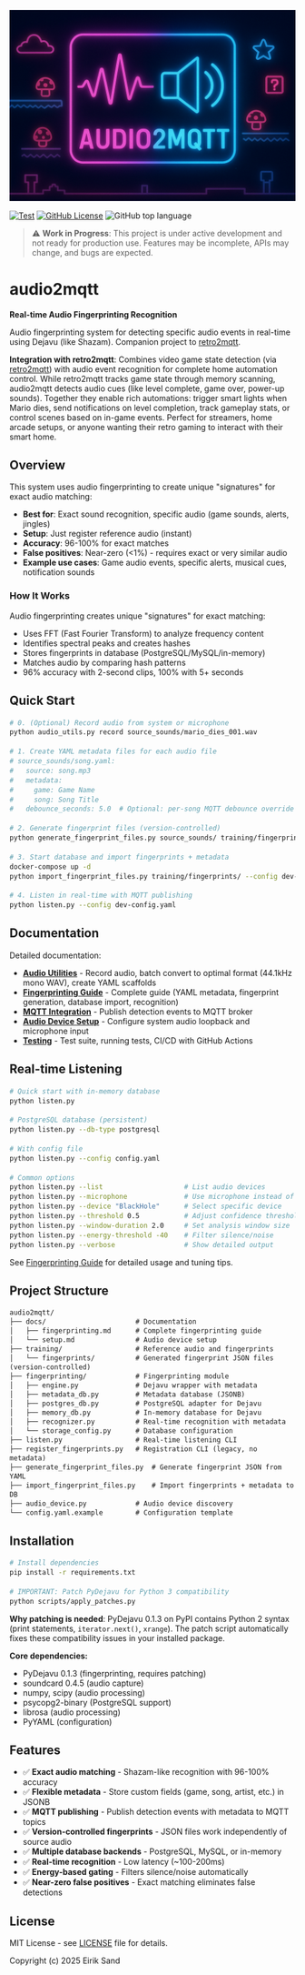 ![Banner](docs/assets/audio2mqtt_banner.png)

[![Test](https://github.com/ezand/audio2mqtt/actions/workflows/test.yml/badge.svg)](https://github.com/ezand/audio2mqtt/actions/workflows/test.yml)
[![GitHub License](https://img.shields.io/github/license/ezand/launchbox2mqtt)](https://choosealicense.com/licenses/mit/)
![GitHub top language](https://img.shields.io/github/languages/top/ezand/audio2mqtt)

> ⚠️ **Work in Progress**: This project is under active development and not ready for production use. Features may be
> incomplete, APIs may change, and bugs are expected.

# audio2mqtt

**Real-time Audio Fingerprinting Recognition**

Audio fingerprinting system for detecting specific audio events in real-time using Dejavu (like Shazam). Companion project to [retro2mqtt](https://github.com/ezand/retro2mqtt).

**Integration with retro2mqtt**: Combines video game state detection (via [retro2mqtt](https://github.com/ezand/retro2mqtt)) with audio event recognition for complete home automation control. While retro2mqtt tracks game state through memory scanning, audio2mqtt detects audio cues (like level complete, game over, power-up sounds). Together they enable rich automations: trigger smart lights when Mario dies, send notifications on level completion, track gameplay stats, or control scenes based on in-game events. Perfect for streamers, home arcade setups, or anyone wanting their retro gaming to interact with their smart home.

## Overview

This system uses audio fingerprinting to create unique "signatures" for exact audio matching:

- **Best for**: Exact sound recognition, specific audio (game sounds, alerts, jingles)
- **Setup**: Just register reference audio (instant)
- **Accuracy**: 96-100% for exact matches
- **False positives**: Near-zero (<1%) - requires exact or very similar audio
- **Example use cases**: Game audio events, specific alerts, musical cues, notification sounds

### How It Works

Audio fingerprinting creates unique "signatures" for exact matching:
- Uses FFT (Fast Fourier Transform) to analyze frequency content
- Identifies spectral peaks and creates hashes
- Stores fingerprints in database (PostgreSQL/MySQL/in-memory)
- Matches audio by comparing hash patterns
- 96% accuracy with 2-second clips, 100% with 5+ seconds

## Quick Start

```bash
# 0. (Optional) Record audio from system or microphone
python audio_utils.py record source_sounds/mario_dies_001.wav

# 1. Create YAML metadata files for each audio file
# source_sounds/song.yaml:
#   source: song.mp3
#   metadata:
#     game: Game Name
#     song: Song Title
#   debounce_seconds: 5.0  # Optional: per-song MQTT debounce override

# 2. Generate fingerprint files (version-controlled)
python generate_fingerprint_files.py source_sounds/ training/fingerprints/

# 3. Start database and import fingerprints + metadata
docker-compose up -d
python import_fingerprint_files.py training/fingerprints/ --config dev-config.yaml

# 4. Listen in real-time with MQTT publishing
python listen.py --config dev-config.yaml
```

## Documentation

Detailed documentation:

- **[Audio Utilities](docs/audio_utils.md)** - Record audio, batch convert to optimal format (44.1kHz mono WAV), create YAML scaffolds
- **[Fingerprinting Guide](docs/fingerprinting.md)** - Complete guide (YAML metadata, fingerprint generation, database import, recognition)
- **[MQTT Integration](docs/mqtt.md)** - Publish detection events to MQTT broker
- **[Audio Device Setup](docs/setup.md)** - Configure system audio loopback and microphone input
- **[Testing](docs/testing.md)** - Test suite, running tests, CI/CD with GitHub Actions

## Real-time Listening

```bash
# Quick start with in-memory database
python listen.py

# PostgreSQL database (persistent)
python listen.py --db-type postgresql

# With config file
python listen.py --config config.yaml

# Common options
python listen.py --list                    # List audio devices
python listen.py --microphone              # Use microphone instead of loopback
python listen.py --device "BlackHole"      # Select specific device
python listen.py --threshold 0.5           # Adjust confidence threshold
python listen.py --window-duration 2.0     # Set analysis window size
python listen.py --energy-threshold -40    # Filter silence/noise
python listen.py --verbose                 # Show detailed output
```

See [Fingerprinting Guide](docs/fingerprinting.md) for detailed usage and tuning tips.

## Project Structure

```
audio2mqtt/
├── docs/                      # Documentation
│   ├── fingerprinting.md      # Complete fingerprinting guide
│   └── setup.md               # Audio device setup
├── training/                  # Reference audio and fingerprints
│   └── fingerprints/          # Generated fingerprint JSON files (version-controlled)
├── fingerprinting/            # Fingerprinting module
│   ├── engine.py              # Dejavu wrapper with metadata
│   ├── metadata_db.py         # Metadata database (JSONB)
│   ├── postgres_db.py         # PostgreSQL adapter for Dejavu
│   ├── memory_db.py           # In-memory database for Dejavu
│   ├── recognizer.py          # Real-time recognition with metadata
│   └── storage_config.py      # Database configuration
├── listen.py                  # Real-time listening CLI
├── register_fingerprints.py   # Registration CLI (legacy, no metadata)
├── generate_fingerprint_files.py  # Generate fingerprint JSON from YAML
├── import_fingerprint_files.py    # Import fingerprints + metadata to DB
├── audio_device.py            # Audio device discovery
└── config.yaml.example        # Configuration template
```

## Installation

```bash
# Install dependencies
pip install -r requirements.txt

# IMPORTANT: Patch PyDejavu for Python 3 compatibility
python scripts/apply_patches.py
```

**Why patching is needed**: PyDejavu 0.1.3 on PyPI contains Python 2 syntax (print statements, `iterator.next()`, `xrange`). The patch script automatically fixes these compatibility issues in your installed package.

**Core dependencies:**
- PyDejavu 0.1.3 (fingerprinting, requires patching)
- soundcard 0.4.5 (audio capture)
- numpy, scipy (audio processing)
- psycopg2-binary (PostgreSQL support)
- librosa (audio processing)
- PyYAML (configuration)

## Features

- ✅ **Exact audio matching** - Shazam-like recognition with 96-100% accuracy
- ✅ **Flexible metadata** - Store custom fields (game, song, artist, etc.) in JSONB
- ✅ **MQTT publishing** - Publish detection events with metadata to MQTT topics
- ✅ **Version-controlled fingerprints** - JSON files work independently of source audio
- ✅ **Multiple database backends** - PostgreSQL, MySQL, or in-memory
- ✅ **Real-time recognition** - Low latency (~100-200ms)
- ✅ **Energy-based gating** - Filters silence/noise automatically
- ✅ **Near-zero false positives** - Exact matching eliminates false detections

## License

MIT License - see [LICENSE](LICENSE) file for details.

Copyright (c) 2025 Eirik Sand

